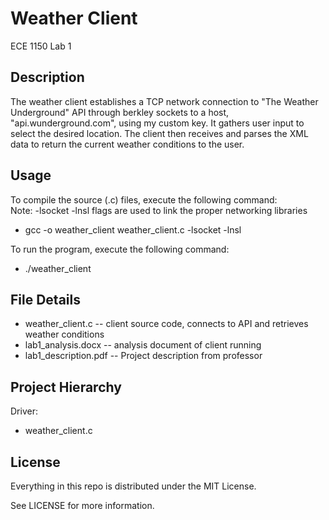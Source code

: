 # Weather Client

ECE 1150 Lab 1

## Description

The weather client establishes a TCP network connection to "The Weather Underground" API through 
berkley sockets to a host, "api.wunderground.com", using my custom key. It gathers user input to 
select the desired location. The client then receives and parses the XML data to return the current 
weather conditions to the user.

## Usage

To compile the source (.c) files, execute the following command:<br/>
Note: -lsocket -lnsl flags are used to link the proper networking libraries

* gcc -o weather_client weather_client.c -lsocket -lnsl


To run the program, execute the following command:

* ./weather_client

## File Details

* weather_client.c -- client source code, connects to API and retrieves weather conditions
* lab1_analysis.docx -- analysis document of client running
* lab1_description.pdf -- Project description from professor


## Project Hierarchy

Driver:
 
* weather_client.c

## License

Everything in this repo is distributed under the MIT License.

See LICENSE for more information.
